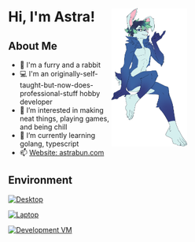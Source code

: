 <div>
  <img align="right" src="img/PUNXSimon_flirty.png" style="height: 20em; float: right; margin-right: 10em">
  <h1 align="left">Hi, I'm Astra!</h1>
</div>

## About Me

- 🐰 I'm a furry and a rabbit
- 💻 I'm an originally-self-taught-but-now-does-professional-stuff hobby developer
- 👀 I’m interested in making neat things, playing games, and being chill
- 🌱 I’m currently learning golang, typescript
- 📫 [Website: astrabun.com](https://astrabun.com)

## Environment

[![Desktop](https://img.shields.io/badge/Desktop-Windows%2010-informational?style=for-the-badge&logo=appveyor)]()

[![Laptop](https://img.shields.io/badge/Laptop-Windows%2011-informational?style=for-the-badge&logo=appveyor)]()

[![Development VM](https://img.shields.io/badge/Development%20VM-Ubuntu%2022%2E04%2E1%20LTS%20%28Jammy%20Jellyfish%29-informational?style=for-the-badge&logo=appveyor)]()
